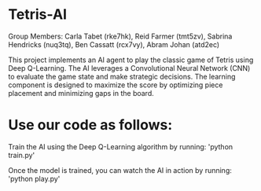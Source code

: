# Tetris-AI

Group Members: Carla Tabet (rke7hk), Reid Farmer (tmt5zv), Sabrina Hendricks (nuq3tq), Ben Cassatt (rcx7vy), Abram Johan (atd2ec)

This project implements an AI agent to play the classic game of Tetris using Deep Q-Learning. The AI leverages a Convolutional Neural Network (CNN) to evaluate the game state and make strategic decisions. The learning component is designed to maximize the score by optimizing piece placement and minimizing gaps in the board.

# Use our code as follows:

Train the AI using the Deep Q-Learning algorithm by running:
'python train.py'

Once the model is trained, you can watch the AI in action by running:
'python play.py'
